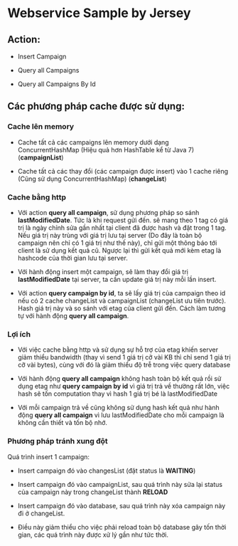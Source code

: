# Webservice Sample by Jersey

## Action:

  - Insert Campaign

  - Query all Campaigns

  - Query all Campaigns By Id

## Các phương pháp cache được sử dụng:

### Cache lên memory

  - Cache tất cả các campaigns lên memory dưới dạng ConcurrentHashMap (Hiệu quả hơn HashTable kể từ Java 7) (**campaignList**)

  - Cache tất cả các thay đổi (các campaign được insert) vào 1 cache riêng (Cũng sử dụng ConcurrentHashMap) (**changeList**)

### Cache bằng http

  - Với action **query all campaign**, sử dụng phương pháp so sánh **lastModifiedDate**. Tức là khi request gửi đến.
  sẽ mang theo 1 tag có giá trị là ngày chỉnh sửa gần nhất tại client đã được hash và đặt trong 1 tag. Nếu giá trị này trùng với giá trị lưu tại server (Do đây là toàn bộ campaign nên chỉ có 1 giá trị như thế này), chỉ gửi một thông báo tới client là sử dụng kết quả cũ. Ngược lại thì gửi kết quả mới kèm etag là hashcode của thời gian lưu tại server.

  - Với hành động insert một campaign, sẽ làm thay đổi giá trị **lastModifiedDate** tại server, ta cần update giá trị này mỗi lần insert.

  - Với action **query campaign by id**, ta sẽ lấy giá trị của campaign theo id nếu có 2 cache changeList và campaignList (changeList ưu tiên trước). Hash giá trị này và so sánh với etag của client gửi đến. Cách làm tương tự với hành động
  **query all campaign**.

### Lợi ích

  - Với việc cache bằng http và sử dụng sự hỗ trợ của etag khiến server giảm thiểu bandwidth (thay vì send 1 giá trị cỡ vài KB thì chỉ send 1 giá trị cỡ vài bytes), cùng với đó là giảm thiểu độ trễ trong việc query database

  - Với hành động **query all campaign** không hash toàn bộ kết quả rồi sử dụng etag như **query campaign by id** vì giá trị trả về thường rất lớn, việc hash sẽ tốn computation thay vì hash 1 giá trị bé là lastModifiedDate

  - Với mỗi campaign trả về cũng không sử dụng hash kết quả như hành động **query all campaign** vì lưu lastModifiedDate cho mỗi campaign là không cần thiết và tốn bộ nhớ.

### Phương pháp tránh xung đột

Quá trình insert 1 campaign:

  - Insert campaign đó vào changesList (đặt status là **WAITING**)

  - Insert campaign đó vào campaignList, sau quá trình này sửa lại status của campaign này trong changeList thành **RELOAD**

  - Insert campaign đó vào database, sau quá trình này xóa campaign này đi ở changeList.

  - Điều này giảm thiểu cho việc phải reload toàn bộ database gây tốn thời gian, các quá trình này được xử lý gần như tức thời.
